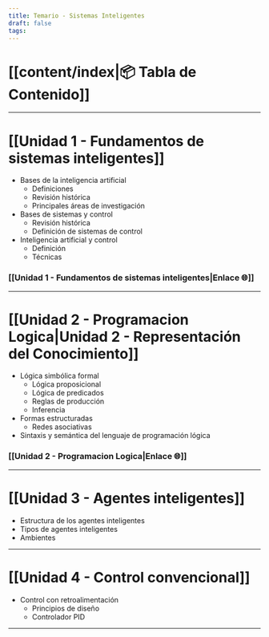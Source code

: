 ```yaml
---
title: Temario - Sistemas Inteligentes
draft: false
tags:
---
```


# [[content/index|📦 Tabla de Contenido]]

----
# [[Unidad 1 - Fundamentos de sistemas inteligentes]]

- Bases de la inteligencia artificial
	- Definiciones
	- Revisión histórica
	- Principales áreas de investigación
- Bases de sistemas y control
	- Revisión histórica
	- Definición de sistemas de control
- Inteligencia artificial y control
	- Definición
	- Técnicas
### [[Unidad 1 - Fundamentos de sistemas inteligentes|Enlace 🌐]]

---
# [[Unidad 2 - Programacion Logica|Unidad 2 - Representación del Conocimiento]]

- Lógica simbólica formal
	- Lógica proposicional
	- Lógica de predicados
	- Reglas de producción
	- Inferencia
- Formas estructuradas
	- Redes asociativas
- Sintaxis y semántica del lenguaje de programación lógica
### [[Unidad 2 - Programacion Logica|Enlace 🌐]]

---
# [[Unidad 3 - Agentes inteligentes]]
- Estructura de los agentes inteligentes
- Tipos de agentes inteligentes
- Ambientes

---
# [[Unidad 4 - Control convencional]]
- Control con retroalimentación
	- Principios de diseño
	- Controlador PID

----